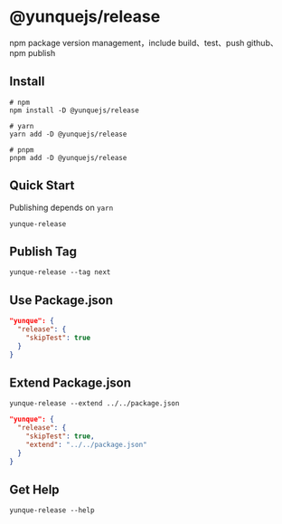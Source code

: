 # @yunquejs/release
npm package version management，include build、test、push github、npm publish

## Install
```
# npm
npm install -D @yunquejs/release

# yarn
yarn add -D @yunquejs/release

# pnpm
pnpm add -D @yunquejs/release
```

## Quick Start
Publishing depends on `yarn`

```
yunque-release
```

## Publish Tag
```
yunque-release --tag next
```

## Use Package.json
```json
"yunque": {
  "release": {
    "skipTest": true
  }
}
```

## Extend Package.json
```
yunque-release --extend ../../package.json
```
```json
"yunque": {
  "release": {
    "skipTest": true,
    "extend": "../../package.json"
  }
}
```

## Get Help
```
yunque-release --help
```
